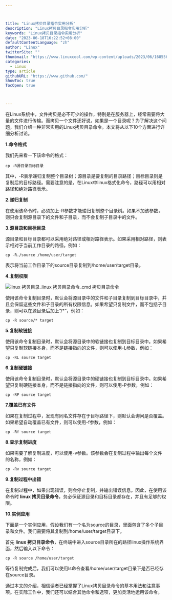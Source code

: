 ```yaml
---



title: "Linux拷贝目录指令实用分析"
description: "Linux拷贝目录指令实用分析"
keywords: "Linux拷贝目录指令实用分析"
date: "2023-06-18T16:22:52+08:00"
defaultContentLanguage: "zh"
author: "Linux"
twitterSite: ""
thumbnail: "https://www.linuxcool.com/wp-content/uploads/2023/06/1685563631671_0.png"
categories:
  - Linux
type: article
githubURL: "https://www.github.com/"
ShowToc: true
TocOpen: true



---
```


在Linux系统中，文件拷贝是必不可少的操作，特别是在服务器上，经常需要将大量的文件进行传输。而拷贝一个文件还好说，如果是一个目录呢？为了解决这个问题，我们介绍一种非常实用的Linux拷贝目录命令。本文将从以下10个方面进行详细分析讨论。

**1.命令格式**

我们先来看一下该命令的格式：

```
cp -R源目录目标目录
```

其中，-R表示递归复制整个目录树；源目录是要复制的目录路径；目标目录则是复制后的目标路径。需要注意的是，在Linux中linux格式化命令，路径可以用相对路径和绝对路径表示。

**2.递归复制**

在使用该命令时，必须加上-R参数才能递归复制整个目录树。如果不加该参数，则只会复制源目录下的文件和子目录，而不会复制子目录中的文件。

**3.源目录和目标目录**

源目录和目标目录都可以采用绝对路径或相对路径表示。如果采用相对路径，则表示相对于当前工作目录的路径。例如：

```
cp -R./source /home/user/target
```

表示将当前工作目录下的source目录复制到/home/user/target目录。

**4.复制权限**

![linux 拷贝目录_linux 拷贝目录命令_cmd 拷贝目录命令](https://www.linuxcool.com/wp-content/uploads/2023/06/1685563631671_0.png)

使用该命令复制目录时，默认会将源目录中的文件和子目录复制到目标目录中，并且会保留这些文件和子目录的所有权限信息。如果希望只复制文件，而不包括子目录，则可以在源目录后加上“/*”，例如：

```
cp -R source/* target
```

**5.复制软链接**

使用该命令复制目录时，默认会将源目录中的软链接也复制到目标目录中。如果希望只复制软链接本身，而不是链接指向的文件，则可以使用-L参数，例如：

```
cp -RL source target
```

**6.复制硬链接**

使用该命令复制目录时，默认会将源目录中的硬链接也复制到目标目录中。如果希望只复制硬链接本身，而不是链接指向的文件，则可以使用-P参数，例如：

```
cp -RP source target
```

**7.覆盖已有文件**

如果在复制过程中，发现有同名文件存在于目标路径下，则默认会询问是否覆盖。如果希望自动覆盖已有文件，则可以使用-f参数，例如：

```
cp -Rf source target
```

**8.显示复制进度**

如果需要了解复制进度，可以使用-v参数。该参数会在复制过程中输出每个文件的名称，例如：

```
cp -Rv source target
```

**9.复制过程中出错**

在复制过程中，如果出现错误，则会停止复制，并输出错误信息。因此，在使用该命令时 **linux 拷贝目录命令**，务必保证源目录和目标目录都存在，并且有足够的权限。

**10.实例应用**

下面是一个实例应用，假设我们有一个名为source的目录，里面包含了多个子目录和文件。我们需要将其复制到/home/user/target目录下。

首先 **linux 拷贝目录命令**，在终端中进入source目录所在的路径linux操作系统界面，然后输入以下命令：

```
cp -R source /home/user/target
```

等待复制完成后，我们可以使用ls命令查看/home/user/target目录下是否已经存在source目录。

通过本文的介绍，相信读者已经掌握了Linux拷贝目录命令的基本用法和注意事项。在实际工作中，我们还可以结合其他命令和选项，更加灵活地运用该命令。